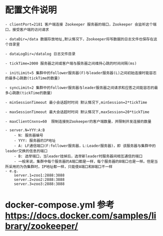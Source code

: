 # 配置文件说明
	- clientPort=2181 客户端连接 Zookeeper 服务器的端口，Zookeeper 会监听这个端口，接受客户端的访问请求

	- dataDir=/data 数据存放地址,默认情况下，Zookeeper将写数据的日志文件也保存在这个目录里

	- dataLogDir=/datalog 日志文件目录

	- tickTime=2000 服务器之间或客户端与服务器之间维持心跳的时间间隔(ms)

	- initLimit=5 集群中的follower服务器(F)与leader服务器(L)之间初始连接时能容忍的最多心跳数(tickTime的数量)

	- syncLimit=2 集群中的follower服务器与leader服务器之间请求和应答之间能容忍的最多心跳数(tickTime的数量）

	- minSessionTimeout 最小会话超时时间 默认情况下,minSession=2*tickTime

	- maxSessionTimeout 最大会话超时时间 默认情况下,maxSession=20*tickTime

	- maxClientCnxns=60  限制连接到Zookeeper的客户端数量，并限制并发连接的数量

	- server.N=YYY:A:B   
		- N: 服务器编号
		- YYY: 服务器的IP地址
		- A: LF通信端口(F:follower服务器，L:Leader服务器)，即 该服务器与集群中的leader交换的信息的端口
		- B: 选举端口，当leader挂掉后，选举新leader时服务器间相互通信的端口
		- 一般来说，集群中每个服务器的A端口都是一样，每个服务器的B端口也是一样。但是当所采用的为伪集群时，IP地址都一样，只能使A端口和B端口不一样
	- e.g.
		server.1=zoo1:2888:3888
		server.2=zoo2:2888:3888
		server.3=zoo3:2888:3888


# docker-compose.yml 参考 https://docs.docker.com/samples/library/zookeeper/
